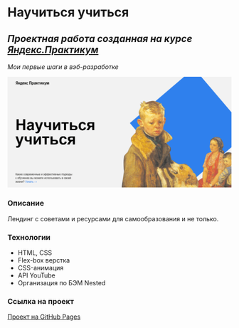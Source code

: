 # Научиться учиться #
## ***Проектная работа созданная на курсе [Яндекс.Практикум](https://practicum.yandex.ru/)***
*Мои первые шаги в вэб-разработке*

![image](https://raw.githubusercontent.com/ketrindan/how-to-learn/main/images/screen.png)

### **Описание**
Лендинг с советами и ресурсами для самообразования и не только.

### **Технологии**
* HTML, CSS
* Flex-box верстка
* CSS-анимация
* API YouTube
* Организация по БЭМ Nested

### **Ссылка на проект**
[Проект на GitHub Pages](https://ketrindan.github.io/how-to-learn/)


